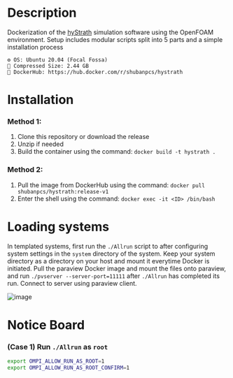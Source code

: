 # Description

Dockerization of the [hyStrath](https://github.com/hystrath/hyStrath) simulation software using the OpenFOAM environment. Setup includes modular scripts split into 5 parts and a simple installation process

```
⚙️ OS: Ubuntu 20.04 (Focal Fossa)
📁 Compressed Size: 2.44 GB
🔗 DockerHub: https://hub.docker.com/r/shubanpcs/hystrath
```


# Installation

### Method 1:

1. Clone this repository or download the release
2. Unzip if needed
3. Build the container using the command: `docker build -t hystrath .`

### Method 2:

1. Pull the image from DockerHub using the command: `docker pull shubanpcs/hystrath:release-v1`
2. Enter the shell using the command: `docker exec -it <ID> /bin/bash`

# Loading systems

In templated systems, first run the `./Allrun` script to after configuring system settings in the `system` directory of the system. Keep your system directory as a directory on your host and mount it everytime Docker is initiated. Pull the paraview Docker image and mount the files onto paraview, and run `./pvserver --server-port=11111` after `./Allrun` has completed its run. Connect to server using paraview client. 

![image](https://github.com/shuban-789/hyStrath-notes/assets/67974101/cb1bcee9-50f0-4347-9e9d-45ce44127bb3)

# Notice Board

### (Case 1) Run `./Allrun` as `root` 

```sh
export OMPI_ALLOW_RUN_AS_ROOT=1
export OMPI_ALLOW_RUN_AS_ROOT_CONFIRM=1
```
